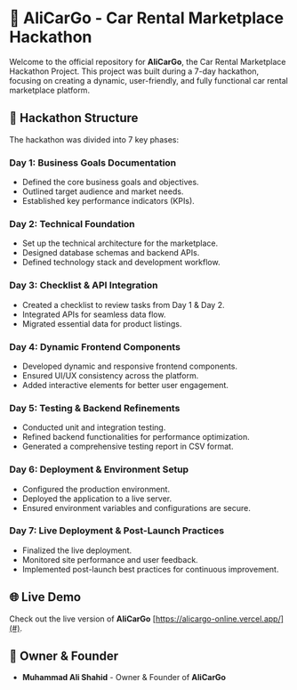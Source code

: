 # 🚀 AliCarGo - Car Rental Marketplace Hackathon

Welcome to the official repository for **AliCarGo**, the Car Rental Marketplace Hackathon Project. This project was built during a 7-day hackathon, focusing on creating a dynamic, user-friendly, and fully functional car rental marketplace platform.

## 📅 Hackathon Structure

The hackathon was divided into 7 key phases:

### **Day 1: Business Goals Documentation**
- Defined the core business goals and objectives.
- Outlined target audience and market needs.
- Established key performance indicators (KPIs).

### **Day 2: Technical Foundation**
- Set up the technical architecture for the marketplace.
- Designed database schemas and backend APIs.
- Defined technology stack and development workflow.

### **Day 3: Checklist & API Integration**
- Created a checklist to review tasks from Day 1 & Day 2.
- Integrated APIs for seamless data flow.
- Migrated essential data for product listings.

### **Day 4: Dynamic Frontend Components**
- Developed dynamic and responsive frontend components.
- Ensured UI/UX consistency across the platform.
- Added interactive elements for better user engagement.

### **Day 5: Testing & Backend Refinements**
- Conducted unit and integration testing.
- Refined backend functionalities for performance optimization.
- Generated a comprehensive testing report in CSV format.

### **Day 6: Deployment & Environment Setup**
- Configured the production environment.
- Deployed the application to a live server.
- Ensured environment variables and configurations are secure.

### **Day 7: Live Deployment & Post-Launch Practices**
- Finalized the live deployment.
- Monitored site performance and user feedback.
- Implemented post-launch best practices for continuous improvement.

## 🌐 Live Demo
Check out the live version of **AliCarGo** [https://alicargo-online.vercel.app/](#).

## 👤 Owner & Founder
- **Muhammad Ali Shahid** - Owner & Founder of **AliCarGo**



